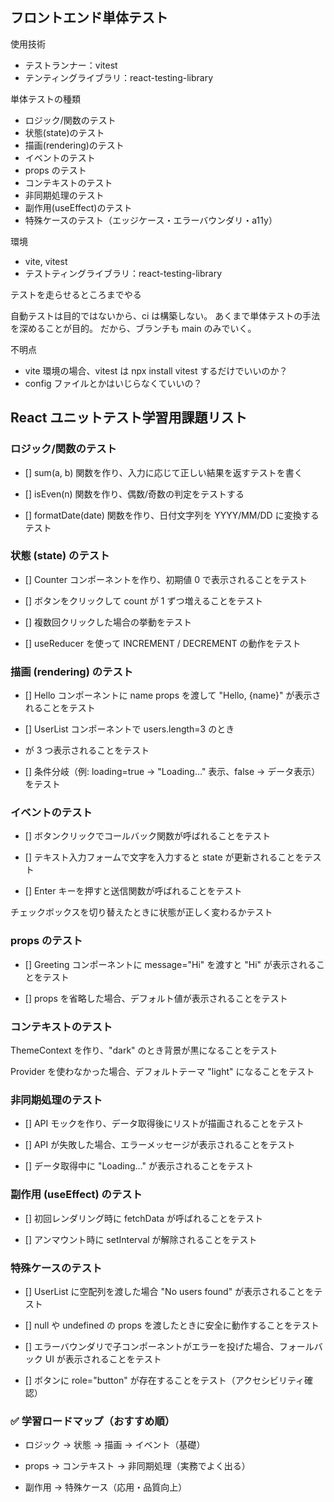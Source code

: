 ## フロントエンド単体テスト

使用技術

- テストランナー：vitest
- テンティングライブラリ：react-testing-library

単体テストの種類

- ロジック/関数のテスト
- 状態(state)のテスト
- 描画(rendering)のテスト
- イベントのテスト
- props のテスト
- コンテキストのテスト
- 非同期処理のテスト
- 副作用(useEffect)のテスト
- 特殊ケースのテスト（エッジケース・エラーバウンダリ・a11y）

環境

- vite, vitest
- テストティングライブラリ：react-testing-library

テストを走らせるところまでやる

自動テストは目的ではないから、ci は構築しない。
あくまで単体テストの手法を深めることが目的。
だから、ブランチも main のみでいく。

不明点

- vite 環境の場合、vitest は npx install vitest するだけでいいのか？
- config ファイルとかはいじらなくていいの？

## React ユニットテスト学習用課題リスト

### ロジック/関数のテスト

- [] sum(a, b) 関数を作り、入力に応じて正しい結果を返すテストを書く

- [] isEven(n) 関数を作り、偶数/奇数の判定をテストする

- [] formatDate(date) 関数を作り、日付文字列を YYYY/MM/DD に変換するテスト

### 状態 (state) のテスト

- [] Counter コンポーネントを作り、初期値 0 で表示されることをテスト

- [] ボタンをクリックして count が 1 ずつ増えることをテスト

- [] 複数回クリックした場合の挙動をテスト

- [] useReducer を使って INCREMENT / DECREMENT の動作をテスト

### 描画 (rendering) のテスト

- [] Hello コンポーネントに name props を渡して "Hello, {name}" が表示されることをテスト

- [] UserList コンポーネントで users.length=3 のとき <li> が 3 つ表示されることをテスト

- [] 条件分岐（例: loading=true → "Loading…" 表示、false → データ表示）をテスト

### イベントのテスト

- [] ボタンクリックでコールバック関数が呼ばれることをテスト

- [] テキスト入力フォームで文字を入力すると state が更新されることをテスト

- [] Enter キーを押すと送信関数が呼ばれることをテスト

チェックボックスを切り替えたときに状態が正しく変わるかテスト

### props のテスト

- [] Greeting コンポーネントに message="Hi" を渡すと "Hi" が表示されることをテスト

- [] props を省略した場合、デフォルト値が表示されることをテスト

### コンテキストのテスト

ThemeContext を作り、"dark" のとき背景が黒になることをテスト

Provider を使わなかった場合、デフォルトテーマ "light" になることをテスト

### 非同期処理のテスト

- [] API モックを作り、データ取得後にリストが描画されることをテスト

- [] API が失敗した場合、エラーメッセージが表示されることをテスト

- [] データ取得中に "Loading…" が表示されることをテスト

### 副作用 (useEffect) のテスト

- [] 初回レンダリング時に fetchData が呼ばれることをテスト

- [] アンマウント時に setInterval が解除されることをテスト

### 特殊ケースのテスト

- [] UserList に空配列を渡した場合 "No users found" が表示されることをテスト

- [] null や undefined の props を渡したときに安全に動作することをテスト

- [] エラーバウンダリで子コンポーネントがエラーを投げた場合、フォールバック UI が表示されることをテスト

- [] ボタンに role="button" が存在することをテスト（アクセシビリティ確認）

### ✅ 学習ロードマップ（おすすめ順）

- ロジック → 状態 → 描画 → イベント（基礎）

- props → コンテキスト → 非同期処理（実務でよく出る）

- 副作用 → 特殊ケース（応用・品質向上）
